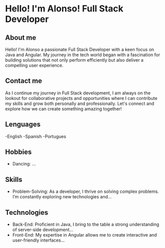 # Hello! I'm Alonso! Full Stack Developer


## About me
Hello! I'm Alonso a passionate Full Stack Developer with a keen focus on Java and Angular. My journey in the tech world began with a fascination for building solutions that not only perform efficiently but also deliver a compelling user experience.






## Contact me
As I continue my journey in Full Stack development, I am always on the lookout for collaborative projects and opportunities where I can contribute my skills and grow both personally and professionally. Let's connect and explore how we can create something amazing together!



## Lenguages
-English
-Spanish
-Portugues

## Hobbies
- Dancing: ...



## Skills
- Problem-Solving: As a developer, I thrive on solving complex problems. I’m constantly exploring new technologies and...





## Technologies
- Back-End: Proficient in Java, I bring to the table a strong understanding of server-side development...
- Front-End: My expertise in Angular allows me to create interactive and user-friendly interfaces...

